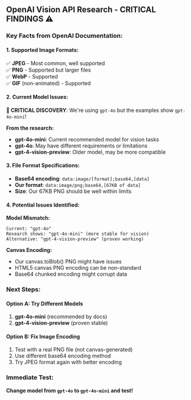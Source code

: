 ## OpenAI Vision API Research - CRITICAL FINDINGS ⚠️

### Key Facts from OpenAI Documentation:

#### 1. **Supported Image Formats:**
✅ **JPEG** - Most common, well supported  
✅ **PNG** - Supported but larger files  
✅ **WebP** - Supported  
✅ **GIF** (non-animated) - Supported  

#### 2. **Current Model Issues:**

**🚨 CRITICAL DISCOVERY**: We're using `gpt-4o` but the examples show `gpt-4o-mini`!

**From the research:**
- **gpt-4o-mini**: Current recommended model for vision tasks
- **gpt-4o**: May have different requirements or limitations
- **gpt-4-vision-preview**: Older model, may be more compatible

#### 3. **File Format Specifications:**
- **Base64 encoding**: `data:image/[format];base64,[data]`
- **Our format**: `data:image/png;base64,[67KB of data]`
- **Size**: Our 67KB PNG should be well within limits

#### 4. **Potential Issues Identified:**

**Model Mismatch:**
```
Current: "gpt-4o"  
Research shows: "gpt-4o-mini" (more stable for vision)
Alternative: "gpt-4-vision-preview" (proven working)
```

**Canvas Encoding:**
- Our canvas.toBlob() PNG might have issues
- HTML5 canvas PNG encoding can be non-standard
- Base64 chunked encoding might corrupt data

### Next Steps:

#### Option A: Try Different Models
1. **gpt-4o-mini** (recommended by docs)
2. **gpt-4-vision-preview** (proven stable)

#### Option B: Fix Image Encoding  
1. Test with a real PNG file (not canvas-generated)
2. Use different base64 encoding method
3. Try JPEG format again with better encoding

### Immediate Test:
**Change model from `gpt-4o` to `gpt-4o-mini` and test!**